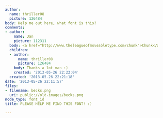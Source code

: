 ```yaml
---
author:
  name: thriller08
  picture: 126484
body: Help me out here, what font is this?
comments:
- author:
    name: Jan
    picture: 112311
  body: <a href="http://www.theleagueofmoveabletype.com/chunk">Chunk</a>.
  children:
  - author:
      name: thriller08
      picture: 126484
    body: Thanks a lot man :)
    created: '2013-05-26 22:22:04'
  created: '2013-05-26 22:21:18'
date: '2013-05-26 22:11:57'
files:
- filename: becks.png
  uri: public://old-images/becks.png
node_type: font_id
title: PLEASE HELP ME FIND THIS FONT! :)

---
```

